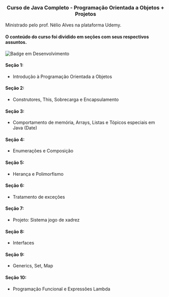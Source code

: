 
<h3 align="center"> Curso de Java Completo - Programação Orientada a Objetos + Projetos </h2>

Ministrado pelo prof. Nélio Alves na plataforma Udemy.

<h4> O conteúdo do curso foi dividido em seções com seus respectivos assuntos. </h4>

![Badge em Desenvolvimento](http://img.shields.io/static/v1?label=STATUS&message=EM%20DESENVOLVIMENTO&color=GREEN&style=for-the-badge)

#### Seção 1:
  - Introdução à Programação Orientada a Objetos

#### Seção 2:
  - Construtores, This, Sobrecarga e Encapsulamento

#### Seção 3:
  - Comportamento de memória, Arrays, Listas e Tópicos especiais em Java (Date)

#### Seção 4:
  - Enumerações e Composição
  
#### Seção 5:
  - Herança e Polimorfismo
  
#### Seção 6:
  - Tratamento de exceções
  
#### Seção 7:
  - Projeto: Sistema jogo de xadrez

#### Seção 8:
  - Interfaces
    
#### Seção 9:
  - Generics, Set, Map

#### Seção 10:
  - Programação Funcional e Expressões Lambda



